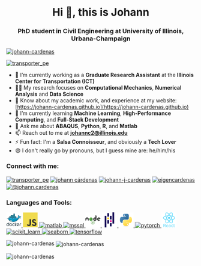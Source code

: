 <h1 align="center">Hi 👋, this is Johann</h1>
<h3 align="center">PhD student in Civil Engineering at University of Illinois, Urbana-Champaign</h3>

<p align="left"> <a href="https://github.com/ryo-ma/github-profile-trophy"><img src="https://github-profile-trophy.vercel.app/?username=johann-cardenas" alt="johann-cardenas" /></a> </p>

<p align="left"> <a href="https://twitter.com/transporter_pe" target="blank"><img src="https://img.shields.io/twitter/follow/transporter_pe?logo=twitter&style=for-the-badge" alt="transporter_pe" /></a> </p>

- 🔭 I’m currently working as a **Graduate Research Assistant** at the **Illinois Center for Transportation (ICT)**
- 👨‍💻 My research focuses on **Computational Mechanics**, **Numerical Analysis** and **Data Science**
- 📄 Know about my academic work, and experience at my website: [https://johann-cardenas.github.io](https://johann-cardenas.github.io)
- 🌱 I’m currently learning **Machine Learning**, **High-Performance Computing**, and **Full-Stack Development**
- 💬 Ask me about **ABAQUS**, **Python**, **R**, and **Matlab**
- 📫 Reach out to me at **johannc2@illinois.edu**
- ⚡ Fun fact: I'm a **Salsa Connoisseur**, and obviously a **Tech Lover**
- 😄 I don't really go by pronouns, but I guess mine are: he/him/his

<h3 align="left">Connect with me:</h3>
<p align="left">
<a href="https://twitter.com/transporter_pe" target="blank"><img align="center" src="https://raw.githubusercontent.com/rahuldkjain/github-profile-readme-generator/master/src/images/icons/Social/twitter.svg" alt="transporter_pe" height="30" width="40" /></a>
<a href="https://linkedin.com/in/johann cárdenas" target="blank"><img align="center" src="https://raw.githubusercontent.com/rahuldkjain/github-profile-readme-generator/master/src/images/icons/Social/linked-in-alt.svg" alt="johann cárdenas" height="30" width="40" /></a>
<a href="https://stackoverflow.com/users/johann-j-cardenas" target="blank"><img align="center" src="https://raw.githubusercontent.com/rahuldkjain/github-profile-readme-generator/master/src/images/icons/Social/stack-overflow.svg" alt="johann-j-cardenas" height="30" width="40" /></a>
<a href="https://instagram.com/eigencardenas" target="blank"><img align="center" src="https://raw.githubusercontent.com/rahuldkjain/github-profile-readme-generator/master/src/images/icons/Social/instagram.svg" alt="eigencardenas" height="30" width="40" /></a>
<a href="https://www.youtube.com/c/@johann.cardenas" target="blank"><img align="center" src="https://raw.githubusercontent.com/rahuldkjain/github-profile-readme-generator/master/src/images/icons/Social/youtube.svg" alt="@johann.cardenas" height="30" width="40" /></a>
</p>

<h3 align="left">Languages and Tools:</h3>
<p align="left"> <a href="https://www.docker.com/" target="_blank" rel="noreferrer"> <img src="https://raw.githubusercontent.com/devicons/devicon/master/icons/docker/docker-original-wordmark.svg" alt="docker" width="40" height="40"/> </a> <a href="https://developer.mozilla.org/en-US/docs/Web/JavaScript" target="_blank" rel="noreferrer"> <img src="https://raw.githubusercontent.com/devicons/devicon/master/icons/javascript/javascript-original.svg" alt="javascript" width="40" height="40"/> </a> <a href="https://www.mathworks.com/" target="_blank" rel="noreferrer"> <img src="https://upload.wikimedia.org/wikipedia/commons/2/21/Matlab_Logo.png" alt="matlab" width="40" height="40"/> </a> <a href="https://www.microsoft.com/en-us/sql-server" target="_blank" rel="noreferrer"> <img src="https://www.svgrepo.com/show/303229/microsoft-sql-server-logo.svg" alt="mssql" width="40" height="40"/> </a> <a href="https://nodejs.org" target="_blank" rel="noreferrer"> <img src="https://raw.githubusercontent.com/devicons/devicon/master/icons/nodejs/nodejs-original-wordmark.svg" alt="nodejs" width="40" height="40"/> </a> <a href="https://pandas.pydata.org/" target="_blank" rel="noreferrer"> <img src="https://raw.githubusercontent.com/devicons/devicon/2ae2a900d2f041da66e950e4d48052658d850630/icons/pandas/pandas-original.svg" alt="pandas" width="40" height="40"/> </a> <a href="https://www.python.org" target="_blank" rel="noreferrer"> <img src="https://raw.githubusercontent.com/devicons/devicon/master/icons/python/python-original.svg" alt="python" width="40" height="40"/> </a> <a href="https://pytorch.org/" target="_blank" rel="noreferrer"> <img src="https://www.vectorlogo.zone/logos/pytorch/pytorch-icon.svg" alt="pytorch" width="40" height="40"/> </a> <a href="https://reactjs.org/" target="_blank" rel="noreferrer"> <img src="https://raw.githubusercontent.com/devicons/devicon/master/icons/react/react-original-wordmark.svg" alt="react" width="40" height="40"/> </a> <a href="https://scikit-learn.org/" target="_blank" rel="noreferrer"> <img src="https://upload.wikimedia.org/wikipedia/commons/0/05/Scikit_learn_logo_small.svg" alt="scikit_learn" width="40" height="40"/> </a> <a href="https://seaborn.pydata.org/" target="_blank" rel="noreferrer"> <img src="https://seaborn.pydata.org/_images/logo-mark-lightbg.svg" alt="seaborn" width="40" height="40"/> </a> <a href="https://www.tensorflow.org" target="_blank" rel="noreferrer"> <img src="https://www.vectorlogo.zone/logos/tensorflow/tensorflow-icon.svg" alt="tensorflow" width="40" height="40"/> </a> </p>

<p><img align="left" src="https://github-readme-stats.vercel.app/api/top-langs?username=johann-cardenas&show_icons=true&locale=en&layout=compact" alt="johann-cardenas" /></p>

<p>&nbsp;<img align="center" src="https://github-readme-stats.vercel.app/api?username=johann-cardenas&show_icons=true&locale=en" alt="johann-cardenas" /></p>

<p><img align="center" src="https://github-readme-streak-stats.herokuapp.com/?user=johann-cardenas&" alt="johann-cardenas" /></p>

